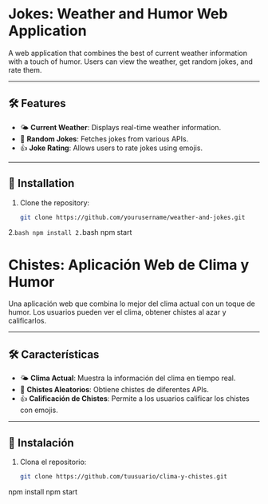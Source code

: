 # Jokes: Weather and Humor Web Application

A web application that combines the best of current weather information with a touch of humor. Users can view the weather, get random jokes, and rate them.

---

## 🛠️ Features

- 🌤️ **Current Weather**: Displays real-time weather information.
- 🤣 **Random Jokes**: Fetches jokes from various APIs.
- 👍 **Joke Rating**: Allows users to rate jokes using emojis.

---

## 🚀 Installation

1. Clone the repository:
   ```bash
   git clone https://github.com/yourusername/weather-and-jokes.git
2.```bash
npm install
2.```bash 
npm start




# Chistes: Aplicación Web de Clima y Humor

Una aplicación web que combina lo mejor del clima actual con un toque de humor. Los usuarios pueden ver el clima, obtener chistes al azar y calificarlos.

---

## 🛠️ Características

- 🌤️ **Clima Actual**: Muestra la información del clima en tiempo real.
- 🤣 **Chistes Aleatorios**: Obtiene chistes de diferentes APIs.
- 👍 **Calificación de Chistes**: Permite a los usuarios calificar los chistes con emojis.

---

## 🚀 Instalación

1. Clona el repositorio:
   ```bash
   git clone https://github.com/tuusuario/clima-y-chistes.git
npm install
npm start
